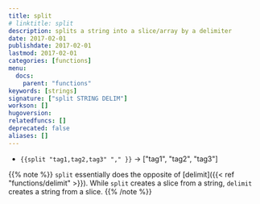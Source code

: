 ```yaml
---
title: split
# linktitle: split
description: splits a string into a slice/array by a delimiter
date: 2017-02-01
publishdate: 2017-02-01
lastmod: 2017-02-01
categories: [functions]
menu:
  docs:
    parent: "functions"
keywords: [strings]
signature: ["split STRING DELIM"]
workson: []
hugoversion:
relatedfuncs: []
deprecated: false
aliases: []
---
```


* `{{split "tag1,tag2,tag3" "," }}` → ["tag1", "tag2", "tag3"]

{{% note %}}
`split` essentially does the opposite of [delimit]({{< ref "functions/delimit" >}}). While `split` creates a slice from a string, `delimit` creates a string from a slice.
{{% /note %}}
